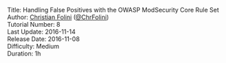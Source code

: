Title: Handling False Positives with the OWASP ModSecurity Core Rule Set  
Author: <a href="mailto:christian.folini@netnea.com">Christian Folini</a> (<a href="https://twitter.com/ChrFolini">@ChrFolini</a>)  
Tutorial Number: 8  
Last Update: 2016-11-14  
Release Date: 2016-11-08  
Difficulty: Medium  
Duration: 1h  
